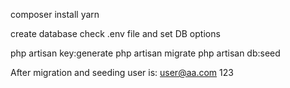 composer install
yarn

create database
check .env file and set DB options

php artisan key:generate
php artisan migrate
php artisan db:seed

After migration and seeding user is:
user@aa.com
123
